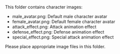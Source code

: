 This folder contains character images:
- male_avatar.png: Default male character avatar
- female_avatar.png: Default female character avatar
- attack_effect.png: Attack animation effect
- defense_effect.png: Defense animation effect
- special_effect.png: Special attack animation effect

Please place appropriate image files in this folder.
